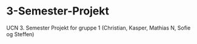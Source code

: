# 3-Semester-Projekt
UCN 3. Semester Projekt for gruppe 1 (Christian, Kasper, Mathias N, Sofie og Steffen)
